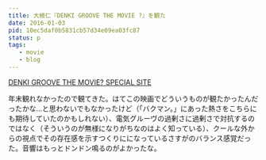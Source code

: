 ```yaml
---
title: 大根仁『DENKI GROOVE THE MOVIE ?』を観た
date: 2016-01-03
pid: 10ec5daf0b5831cb57d34e09ea03fc87
status: p
tags:
   - movie
   - blog
---
```


[DENKI GROOVE THE MOVIE? SPECIAL SITE][1]

年末観れなかったので観てきた。はてこの映画でどういうものが観たかったんだったかな…と思わないでもなかったけど（「バクマン。」にあった熱さをこちらにも期待していたのかもしれない）、電気グルーヴの過剰さに過剰さで対抗するのではなく（そういうのが無様になりがちなのはよく知っている）、クールな外からの視点でその存在感を示すつくりにになっているさすがのバランス感覚だった。音響はもっとドンドン鳴るのがよかったな。

[1]:	http://www.denkigroove.com/themovie/home.html